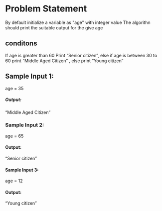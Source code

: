 # Problem Statement

By default initialize a variable as "age" with integer value
The algorithn should print the suitable output for the give age


## conditons
If age is greater than 60 Print “Senior citizen”, else if age is between 30 to 60 print “Middle Aged Citizen” , else print “Young citizen”


## Sample Input 1:
age = 35

##### Output:
“Middle Aged Citizen”


### Sample Input 2:
age = 65

#### Output:
“Senior citizen”

#### Sample Input 3:
age = 12

#### Output:
“Young citizen”